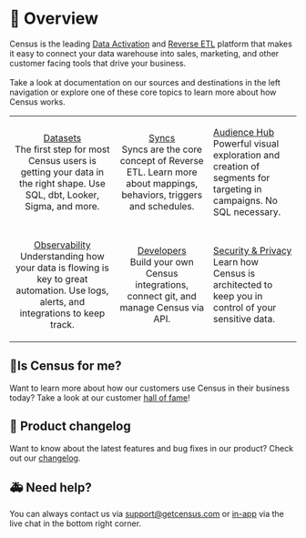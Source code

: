 # 🦩 Overview

Census is the leading [Data Activation](https://www.getcensus.com/blog/what-is-data-activation) and [Reverse ETL](https://www.getcensus.com/blog/what-is-reverse-etl) platform that makes it easy to connect your data warehouse into sales, marketing, and other customer facing tools that drive your business.\
\
Take a look at documentation on our sources and destinations in the left navigation or explore one of these core topics to learn more about how Census works.

|                                                                                                                                                                                    |                                                                                                                                                               |                                                                                                                                                                      |
| :--------------------------------------------------------------------------------------------------------------------------------------------------------------------------------: | :-----------------------------------------------------------------------------------------------------------------------------------------------------------: | -------------------------------------------------------------------------------------------------------------------------------------------------------------------- |
|       <p><a href="broken-reference">Datasets</a><br>The first step for most Census users is getting your data in the right shape. Use SQL, dbt, Looker, Sigma, and more.</p>       | <p><a href="basics/core-concept.md">Syncs</a><br>Syncs are the core concept of Reverse ETL. Learn more about mappings, behaviors, triggers and schedules.</p> | <p><a href="audience-hub/audience-hub.md">Audience Hub</a><br>Powerful visual exploration and creation of segments for targeting in campaigns. No SQL necessary.</p> |
| <p><a href="basics/sync-monitoring/">Observability</a><br>Understanding how your data is flowing is key to great automation. Use logs, alerts, and integrations to keep track.</p> |                <p><a href="misc/developers/">Developers</a><br>Build your own Census integrations, connect git, and manage Census via API.</p>                | <p><a href="misc/security-and-privacy/">Security &#x26; Privacy</a><br>Learn how Census is architected to keep you in control of your sensitive data.</p>            |

## 🧞Is Census for me?

Want to learn more about how our customers use Census in their business today? Take a look at our customer [hall of fame](https://www.getcensus.com/customers)!

## 🎊 Product changelog

Want to know about the latest features and bug fixes in our product? Check out our [changelog](https://whatsnew.getcensus.com/).

## 🚑 Need help?

You can always contact us via support@getcensus.com or [in-app](https://app.getcensus.com) via the live chat in the bottom right corner.
